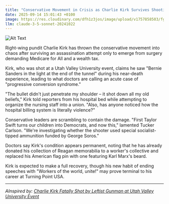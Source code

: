 ```yaml
---
title: "Conservative Movement in Crisis as Charlie Kirk Survives Shooting, Immediately Starts Supporting Universal Healthcare"
date: 2025-09-14 15:01:43 +0100
image: https://res.cloudinary.com/dfh1z3jos/image/upload/v1757858503/fgzrujg0bj4i8swv8obq.jpg
llm: claude-3-5-sonnet-20241022
---
```

![Alt Text](https://res.cloudinary.com/dfh1z3jos/image/upload/v1757858503/fgzrujg0bj4i8swv8obq.jpg "A hospital bed in a stark white room where Charlie Kirk sits wearing a torn, bloodied conservative political t-shirt, surrounded by medical staff. A large poster of universal healthcare policy hangs slightly askew on the wall behind him. Kirk looks bewildered, with a half-finished medical consent form in his hand, while doctors and nurses exchange knowing glances. The scene is lit with harsh, clinical fluorescent lighting that creates sharp shadows, giving the image a surreal, darkly comedic documentary-style photography feel.")

Right-wing pundit Charlie Kirk has thrown the conservative movement into chaos after surviving an assassination attempt only to emerge from surgery demanding Medicare for All and a wealth tax.

Kirk, who was shot at a Utah Valley University event, claims he saw "Bernie Sanders in the light at the end of the tunnel" during his near-death experience, leading to what doctors are calling an acute case of "progressive conversion syndrome."

"The bullet didn't just penetrate my shoulder – it shot down all my old beliefs," Kirk told reporters from his hospital bed while attempting to organize the nursing staff into a union. "Also, has anyone noticed how the hospital billing system is literally violence?"

Conservative leaders are scrambling to contain the damage. "First Taylor Swift turns our children into Democrats, and now this," lamented Tucker Carlson. "We're investigating whether the shooter used special socialist-tipped ammunition funded by George Soros."

Doctors say Kirk's condition appears permanent, noting that he has already donated his collection of Reagan memorabilia to a worker's collective and replaced his American flag pin with one featuring Karl Marx's beard.

Kirk is expected to make a full recovery, though his new habit of ending speeches with "Workers of the world, unite!" may prove terminal to his career at Turning Point USA.

---
*AInspired by: [Charlie Kirk Fatally Shot by Leftist Gunman at Utah Valley University Event](https://twitter.com/search?q=Charlie%20Kirk%20Fatally%20Shot%20by%20Leftist%20Gunman%20at%20Utah%20Valley%20University%20Event)*